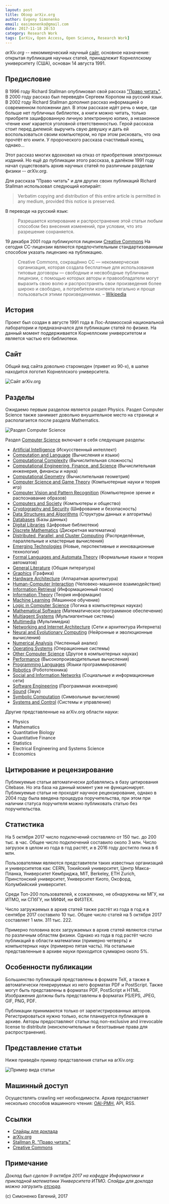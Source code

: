 ```yaml
---
layout: post
title: Обзор arXiv.org
author: Evgeny Simonenko
email: easimonenko@gmail.com
date: 2017-11-18 20:53
category: Research Work
tags: [arXiv, Open Access, Open Science, Research Work]
---
```


*arXiv.org* -- некоммерческий научный [сайт](https://arxiv.org),
основное назначение: открытая публикация научных статей, принадлежит
Корнеллскому университету (США), основан 14 августа 1991.

<!-- end-of-lead -->

Предисловие
-----------

В 1996 году Richard Stallman опубликовал свой рассказ ["Право
читать"](https://www.gnu.org/philosophy/right-to-read.ru.html). В 2000
году рассказ был переведён Сергеем Коропом на русский язык. В 2002 году
Richard Stallman дополнил рассказ информацией о современном положении
дел. В этом рассказе идёт речь о мире, где больше нет публичных
библиотек, а книги можно читать, только приобретя зашифрованную личную
электронную копию, а незаконное чтение книг карается уголовной
ответственностью. Герой рассказа стоит перед дилемой: выручить свую
девушку и дать ей воспользоваться своим компьютером, но при этом
рисковать, что она прочтёт его книги. У пророческого рассказа счастливый
конец, однако...

Этот рассказ многих вдохновил на отказ от приобретения электронных
изданий. Но ещё до публикации этого рассказа, в далёком 1991 году начал
существовать архив научных статей по различным разделам физики --
*arXiv.org*.

Для рассказа "Право читать" и для других своих публикаций Richard
Stallman использовал следующий копирайт:

> Verbatim copying and distribution of this entire article is permitted
> in any medium, provided this notice is preserved.

В переводе на русский язык:

> Разрешается копирование и распространение этой статьи любым способом
> без внесения изменений, при условии, что это разрешение сохраняется.

19 декабря 2001 года публикуются лицензии [Creative
Commons](http://creativecommons.org/) На сегодня CC-лицензии являются
предпочтительным стандартизованным способом указать лицензию на
публикацию.

> Creative Commons, сокращённо CC — некоммерческая организация, которая
> создала бесплатные для использования типовые договоры — свободные и
> несвободные публичные лицензии, с помощью которых авторы и
> правообладатели могут выразить свою волю и распространять свои
> произведения более широко и свободно, а потребители контента легально
> и проще пользоваться этими произведениями. –
> [Wikipedia](https://ru.wikipedia.org/wiki/Creative_Commons)

История
-------

Проект был создан в августе 1991 года в Лос-Аламосской национальной
лаборатории и предназначался для публикации статей по физике. На данный
момент поддерживается Корнеллским университетом и является частью его
библиотеки.

Сайт
----

Общий вид сайта довольно старомоден (привет из 90-х), в шапке находится
логотип Корнеллского университета.

![Сайт arXiv.org](/images/arxiv.org-site.png "Сайт arXiv.org")

Разделы
-------

Ожидаемо первым разделом является раздел Physics. Раздел Computer
Science также занимает довольно внушительное место на странице и
располагается после раздела Mathematics.

![Раздел Computer Science](/images/arxiv.org-computer_science.png
"Раздел Computer Science")

Раздел [Computer Science](http://arxiv.org/corr) включает в себя
следующие разделы:

- [Artificial Intelligence](https://arxiv.org/list/cs.AI/recent)
  (Искусственный интеллект)
- [Computation and Language](https://arxiv.org/list/cs.CL/recent)
  (Вычисления и языки)
- [Computational Complexity](https://arxiv.org/list/cs.CC/recent)
  (Вычислительная сложность)
- [Computational Engineering, Finance, and Science](https://arxiv.org/list/cs.CE/recent)
  (Вычислительная инженерия, финансы и наука)
- [Computational Geometry](https://arxiv.org/list/cs.CG/recent)
  (Вычислительная геометрия)
- [Computer Science and Game Theory](https://arxiv.org/list/cs.GT/recent)
  (Компьютерные науки и теория игр)
- [Computer Vision and Pattern Recognition](https://arxiv.org/list/cs.CV/recent)
  (Компьютерное зрение и распознавание образов)
- [Computers and Society](https://arxiv.org/list/cs.CY/recent)
  (Компьютеры и общество)
- [Cryptography and Security](https://arxiv.org/list/cs.CR/recent)
  (Шифрование и безопасность)
- [Data Structures and Algorithms](https://arxiv.org/list/cs.DS/recent)
  (Структуры данных и алгоритмы)
- [Databases](https://arxiv.org/list/cs.DB/recent) (Базы данных)
- [Digital Libraries](https://arxiv.org/list/cs.DL/recent)
  (Цифровые библиотеки)
- [Discrete Mathematics](https://arxiv.org/list/cs.DM/recent)
  (Дискретная математика)
- [Distributed, Parallel, and Cluster Computing](https://arxiv.org/list/cs.DC/recent)
  (Распределённые, параллельные и кластерные вычисления)
- [Emerging Technologies](https://arxiv.org/list/cs.ET/recent)
  (Новые, перспективные и инновационные технологии)
- [Formal Languages and Automata Theory](https://arxiv.org/list/cs.FL/recent)
  (Формальные языки и теория автоматов)
- [General Literature](https://arxiv.org/list/cs.GL/recent)
  (Общая литература)
- [Graphics](https://arxiv.org/list/cs.GR/recent) (Графика)
- [Hardware Architecture](https://arxiv.org/list/cs.AR/recent)
  (Аппаратная архитектура)
- [Human-Computer Interaction](https://arxiv.org/list/cs.HC/recent)
  (Человеко-машинное взаимодействие)
- [Information Retrieval](https://arxiv.org/list/cs.IR/recent)
  (Информационный поиск)
- [Information Theory](https://arxiv.org/list/cs.IT/recent)
  (Теория информации)
- [Machine Learning](https://arxiv.org/list/cs.LG/recent)
  (Машинное обучение)
- [Logic in Computer Science](https://arxiv.org/list/cs.LO/recent)
  (Логика в компьютерных науках)
- [Mathematical Software](https://arxiv.org/list/cs.MS/recent)
  (Математическое программное обеспечение)
- [Multiagent Systems](https://arxiv.org/list/cs.MA/recent)
  (Мультиагентные системы)
- [Multimedia](https://arxiv.org/list/cs.MM/recent) (Мультимедиа)
- [Networking and Internet Architecture](https://arxiv.org/list/cs.NI/recent)
  (Сети и архитектура Интернета)
- [Neural and Evolutionary Computing](https://arxiv.org/list/cs.NE/recent)
  (Нейронные и эволюционные вычисления)
- [Numerical Analysis](https://arxiv.org/list/cs.NA/recent)
  (Численный анализ)
- [Operating Systems](https://arxiv.org/list/cs.OS/recent)
  (Операционные системы)
- [Other Computer Science](https://arxiv.org/list/cs.OH/recent)
  (Другое в компьютерных науках)
- [Performance](https://arxiv.org/list/cs.PF/recent)
  (Высокопроизводительные вычисления)
- [Programming Languages](https://arxiv.org/list/cs.PL/recent)
  (Языки программирования)
- [Robotics](https://arxiv.org/list/cs.RO/recent) (Робототехника)
- [Social and Information Networks](https://arxiv.org/list/cs.SI/recent)
  (Социальные и информационные сети)
- [Software Engineering](https://arxiv.org/list/cs.SE/recent)
  (Программная инженерия)
- [Sound](https://arxiv.org/list/cs.SD/recent) (Звук)
- [Symbolic Computation](https://arxiv.org/list/cs.SC/recent)
  (Символьные вычисления)
- [Systems and Control](https://arxiv.org/list/cs.SY/recent)
  (Системы и управление)

Другие представленные на arXiv.org области науки:

- Physics
- Mathematics
- Quantitative Biology
- Quantitative Finance
- Statistics
- Electrical Engineering and Systems Science
- Economics

Цитирование и рецензирование
----------------------------

Публикуемые статьи автоматически добавлялись в базу цитирования
Citebase. Но эта база на данный момент уже не функционирует. Публикуемые
статьи не проходят научное рецензирование, однако в 2004 году была
введена процедура поручительства, при этом при наличии статуса
поручителя можно публиковать статью без поручительства.

Статистика
----------

На 5 октября 2017 число подключений составляло от 150 тыс. до 200 тыс. в час.
Общее число подключений составило около 3 млн. Число загрузок в целом из
года в год растёт, и в 2016 году достигло пика в 6 млн.

Пользователями являются представители таких известных организаций и
университетов как: CERN, Токийский университет, Центр Макса-Планка,
Университет Кембриджа, MIT, Berkeley, ETH Zurich, Принстонский
университет, Университет Киото, Оксфорд, Колумбийский университет.

Среди Топ-200 пользователей, к сожалению, не обнаружены ни МГУ, ни ИТМО,
ни СПбГУ, ни МИФИ, ни ФИЗТЕХ.

Число загружаемых в архив статей также растёт из года в год и в сентябре
2017 составило 10 тыс. Общее число статей на 5 октября 2017 составляет 1
млн. 311 тыс. 222.

Примерно половина всех загружаемых в архив статей являются статьи по
различным областям физики. Однако из года в год растёт число публикаций
в области математики (примерно четверть) и компьютерных наук (примерно
пятая часть). На остальные представленные в архиве науки приходится
суммарно около 5%.

Особенности публикации
----------------------

Большинство публикаций представлены в формате TeX, а также в
автоматически генерируемых из него форматах PDF и PostScript. Также
могут быть представлены в форматах PDF, PostScript и HTML. Изображения
должны быть представлены в форматах PS/EPS, JPEG, GIF, PNG, PDF.

Публикации принимаются только от зарегистрированных авторов.
Регистрироваться нужно только, если планируется публикация в архиве.
Авторы предоставляют статьи под non-exclusive and irrevocable license to
distribute (неисключительные и безотзывные права для распространения).

Представление статьи
--------------------

Ниже приведён пример представления статьи на arXiv.org:

![Пример вида статьи](/images/arxiv.org-article_page.png "Пример вида статьи")

Машинный доступ
---------------

Осуществлять crawling нет необходимости. Архив предоставляет несколько способов
машинного чтения: [OAI-PMH](http://www.openarchives.org/), API, RSS.

Ссылки
------

- [Слайды для доклада](https://github.com/easimonenko/research-work/blob/master/open-science/arxiv.org-presentation/slides.pdf)
- [arXiv.org](https://arxiv.org)
- [Stallman R. "Право читать"](https://www.gnu.org/philosophy/right-to-read.ru.html)
- [Creative Commons](https://creativecommons.org/)

Примечание
----------

_Доклад был сделан 9 октября 2017 на кафедре Информатики и прикладной
математики Университета ИТМО. Слайды для доклада можно загрузить
[отсюда](https://github.com/easimonenko/research-work/blob/master/open-science/arxiv.org-presentation/slides.pdf)._

(c) Симоненко Евгений, 2017
